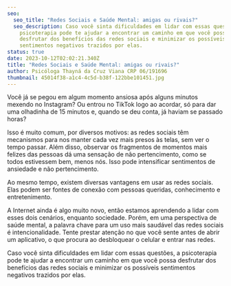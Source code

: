 ```yaml
---
seo:
  seo_title: "Redes Sociais e Saúde Mental: amigas ou rivais?"
  seo_description: Caso você sinta dificuldades em lidar com essas questões, a
    psicoterapia pode te ajudar a encontrar um caminho em que você possa
    desfrutar dos benefícios das redes sociais e minimizar os possíveis
    sentimentos negativos trazidos por elas.
status: true
date: 2023-10-12T02:02:21.340Z
title: "Redes Sociais e Saúde Mental: amigas ou rivais?"
author: Psicóloga Thayná da Cruz Viana CRP 06/191696
thumbnail: 45014f38-a1c4-4c5d-b38f-122bbe101451.jpg
---
```

Você já se pegou em algum momento ansiosa após alguns minutos mexendo no Instagram? Ou entrou no TikTok logo ao acordar, só para dar uma olhadinha de 15 minutos e, quando se deu conta, já haviam se passado horas?

Isso é muito comum, por diversos motivos: as redes sociais têm mecanismos para nos manter cada vez mais presos às telas, sem ver o tempo passar. Além disso, observar os fragmentos de momentos mais felizes das pessoas dá uma sensação de não pertencimento, como se todos estivessem bem, menos nós. Isso pode intensificar sentimentos de ansiedade e não pertencimento.

Ao mesmo tempo, existem diversas vantagens em usar as redes sociais. Elas podem ser fontes de conexão com pessoas queridas, conhecimento e entretenimento.

A Internet ainda é algo muito novo, então estamos aprendendo a lidar com esses dois cenários, enquanto sociedade. Porém, em uma perspectiva de saúde mental, a palavra chave para um uso mais saudável das redes sociais é intencionalidade. Tente prestar atenção no que você sente antes de abrir um aplicativo, o que procura ao desbloquear o celular e entrar nas redes.

Caso você sinta dificuldades em lidar com essas questões, a psicoterapia pode te ajudar a encontrar um caminho em que você possa desfrutar dos benefícios das redes sociais e minimizar os possíveis sentimentos negativos trazidos por elas.